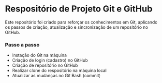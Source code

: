 # Respositório de Projeto Git e GitHub

Este repositório foi criado para reforçar os conhecimentos em Git, aplicando os passos de criação, atualização e sincronização de um repositório no GitHub.

### Passo a passo
- Instação do Git na máquina
- Criação de login (cadastro) no GitHub
- Criação de repositório no GitHub
- Realizar clone do respositório na máquina local
- Atualizar as mudanças no Git Bash (commit)
